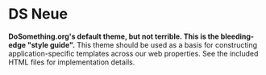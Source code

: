 DS Neue
=======

**DoSomething.org's default theme, but not terrible. This is the bleeding-edge "style guide".** This theme should be used as a basis for constructing application-specific templates across our web properties. See the included HTML files for implementation details.